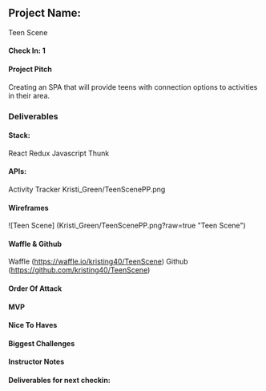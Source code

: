 ## Project Name:  
Teen Scene

#### Check In: 1  

#### Project Pitch  
Creating an SPA that will provide teens with connection options to activities in their area.

### Deliverables  

#### Stack:
React
Redux
Javascript
Thunk

#### APIs:  
Activity Tracker
Kristi_Green/TeenScenePP.png
#### Wireframes  
![Teen Scene] (Kristi_Green/TeenScenePP.png?raw=true "Teen Scene")

#### Waffle & Github
Waffle (https://waffle.io/kristing40/TeenScene)
Github (https://github.com/kristing40/TeenScene)

#### Order Of Attack  

#### MVP

#### Nice To Haves   

#### Biggest Challenges  

#### Instructor Notes

#### Deliverables for next checkin:
